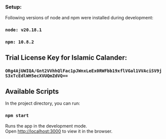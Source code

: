 
### Setup:

Following versions of node and npm were installed during development:
### `node: v20.18.1`
### `npm: 10.8.2`

## Trial License Key for Islamic Calander:
### `ORg4AjUWIQA/Gnt2VVhhQlFac1pJWnxLeEx0RWFbb19xflVGal1VVAciSV9jS3xTcEdlWH5ecXVUQmZdVQ==`

## Available Scripts

In the project directory, you can run:

### `npm start`

Runs the app in the development mode.<br>
Open [http://localhost:3000](http://localhost:3000) to view it in the browser.

